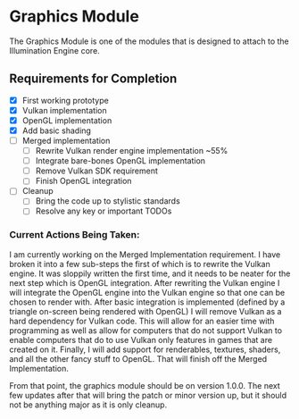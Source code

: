 # Graphics Module
The Graphics Module is one of the modules that is designed to attach to the Illumination Engine core.

## Requirements for Completion
- [x] First working prototype
- [x] Vulkan implementation
- [x] OpenGL implementation
- [x] Add basic shading
- [ ] Merged implementation
  - [ ] Rewrite Vulkan render engine implementation ~55%
  - [ ] Integrate bare-bones OpenGL implementation
  - [ ] Remove Vulkan SDK requirement
  - [ ] Finish OpenGL integration
- [ ] Cleanup
  - [ ] Bring the code up to stylistic standards
  - [ ] Resolve any key or important TODOs

### Current Actions Being Taken:
I am currently working on the Merged Implementation requirement. I have broken it into a few sub-steps the first of which is to rewrite the Vulkan engine. It was sloppily written the first time, and it needs to be neater for the next step which is OpenGL integration. After rewriting the Vulkan engine I will integrate the OpenGL engine into the Vulkan engine so that one can be chosen to render with. After basic integration is implemented (defined by a triangle on-screen being rendered with OpenGL) I will remove Vulkan as a hard dependency for Vulkan code. This will allow for an easier time with programming as well as allow for computers that do not support Vulkan to enable computers that do to use Vulkan only features in games that are created on it. Finally, I will add support for renderables, textures, shaders, and all the other fancy stuff to OpenGL. That will finish off the Merged Implementation.

From that point, the graphics module should be on version 1.0.0. The next few updates after that will bring the patch or minor version up, but it should not be anything major as it is only cleanup.
